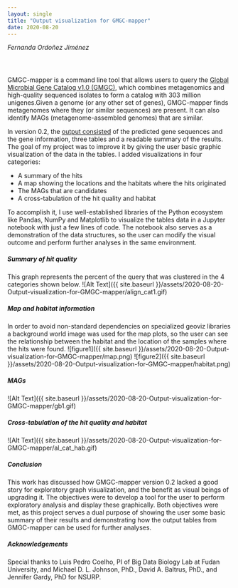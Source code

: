 ```yaml
---
layout: single
title: "Output visualization for GMGC-mapper"
date: 2020-08-20
---
```


<style>
div.caption {
    font-size: small;
    color: #333333;
    padding-bottom:1em;
    padding-left:1em;
    padding-right:1em;
    padding-top:0em;
}
</style>

_Fernanda Ordoñez Jiménez_

<div style="padding: 1em" markdown="1">

</div>

GMGC-mapper is a command line tool that allows users to query the [Global Microbial Gene Catalog v1.0 (GMGC)](http://gmgc.embl.de), which combines metagenomics and high-quality sequenced isolates to form a catalog with 303 million unigenes.Given a genome (or any other set of genes), GMGC-mapper finds metagenomes where they (or similar sequences) are present. It can also identify MAGs (metagenome-assembled genomes) that are similar. 

In version 0.2, the [output consisted](https://gmgc-mapper.readthedocs.io/en/latest/output/) of the predicted gene sequences and the gene information, three tables and a readable summary of the results. The goal of my project was to improve it by giving the user basic graphic visualization of the data in the tables. I added visualizations in four categories:
  - A summary of the hits 
  - A map showing the locations and the habitats where the hits originated
  - The MAGs that are candidates
  - A cross-tabulation of the hit quality and habitat

To accomplish it, I use well-established libraries of the Python ecosystem like Pandas, NumPy and Matplotlib to visualize the tables data in a Jupyter notebook with just a few lines of code. The notebook also serves as a demonstration of the data structures, so the user can modify the visual outcome and perform further analyses in the same environment. 

##### Summary of hit quality
This graph represents the percent of the query that was clustered in the 4 categories shown below.
![Alt Text]({{ site.baseurl }}/assets/2020-08-20-Output-visualization-for-GMGC-mapper/align_cat1.gif)

##### Map and habitat information
In order to avoid non-standard dependencies on specialized geoviz libraries a background world image was used for the map plots, so the user can see the relationship between the habitat and the location of the samples where the hits were found.
![figure1]({{ site.baseurl }}/assets/2020-08-20-Output-visualization-for-GMGC-mapper/map.png)
![figure2]({{ site.baseurl }}/assets/2020-08-20-Output-visualization-for-GMGC-mapper/habitat.png)

##### MAGs
![Alt Text]({{ site.baseurl }}/assets/2020-08-20-Output-visualization-for-GMGC-mapper/gb1.gif)

##### Cross-tabulation of the hit quality and habitat
![Alt Text]({{ site.baseurl }}/assets/2020-08-20-Output-visualization-for-GMGC-mapper/al_cat_hab.gif)

##### Conclusion
This work has discussed how GMGC-mapper version 0.2 lacked a good story for exploratory graph visualization, and the benefit as visual beings of upgrading it. The objectives were to develop a tool for the user to perform exploratory analysis and display these graphically. Both objectives were met, as this project serves a dual purpose of showing the user some basic summary of their results and demonstrating how the output tables from GMGC-mapper can be used for further analyses. 

##### Acknowledgements 
Special thanks to Luis Pedro Coelho, PI of Big Data Biology Lab at Fudan University, and Michael D. L. Johnson, PhD., David A. Baltrus, PhD., and Jennifer Gardy, PhD for NSURP.
